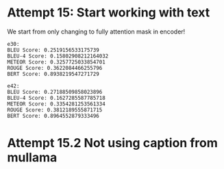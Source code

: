 
# Attempt 15: Start working with text
We start from only changing to fully attention mask in encoder!
    
    e30:
    BLEU Score: 0.2519156533175739
    BLEU-4 Score: 0.15802908212164032
    METEOR Score: 0.3257725033854701
    ROUGE Score: 0.3622084466255796
    BERT Score: 0.8938219547271729

    e42:
    BLEU Score: 0.27188509858023896
    BLEU-4 Score: 0.1627285587785718
    METEOR Score: 0.3354281253561334
    ROUGE Score: 0.3812189555871715
    BERT Score: 0.8964552879333496

# Attempt 15.2 Not using caption from mullama
